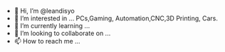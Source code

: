 - 👋 Hi, I’m @leandisyo
- 👀 I’m interested in ... PCs,Gaming, Automation,CNC,3D Printing, Cars.
- 🌱 I’m currently learning ... 
- 💞️ I’m looking to collaborate on ...
- 📫 How to reach me ...

<!---
leandisyo/leandisyo is a ✨ special ✨ repository because its `README.md` (this file) appears on your GitHub profile.
You can click the Preview link to take a look at your changes.
--->
